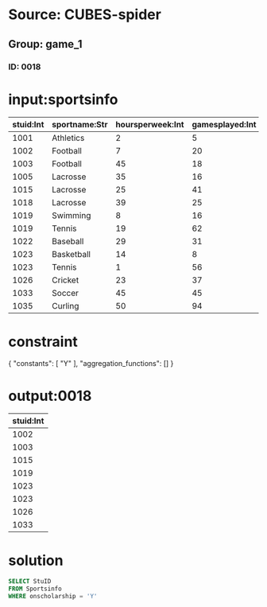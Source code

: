 # Source: CUBES-spider
## Group: game_1
### ID: 0018

# input:sportsinfo

| stuid:Int | sportname:Str | hoursperweek:Int | gamesplayed:Int | onscholarship:Str |
|---|---|---|---|---|
| 1001 | Athletics | 2 | 5 | N |
| 1002 | Football | 7 | 20 | Y |
| 1003 | Football | 45 | 18 | Y |
| 1005 | Lacrosse | 35 | 16 | N |
| 1015 | Lacrosse | 25 | 41 | Y |
| 1018 | Lacrosse | 39 | 25 | N |
| 1019 | Swimming | 8 | 16 | Y |
| 1019 | Tennis | 19 | 62 | N |
| 1022 | Baseball | 29 | 31 | N |
| 1023 | Basketball | 14 | 8 | Y |
| 1023 | Tennis | 1 | 56 | Y |
| 1026 | Cricket | 23 | 37 | Y |
| 1033 | Soccer | 45 | 45 | Y |
| 1035 | Curling | 50 | 94 | N |

# constraint

{
  "constants": [
    "Y"
  ],
  "aggregation_functions": []
}

# output:0018

| stuid:Int |
|---|
| 1002 |
| 1003 |
| 1015 |
| 1019 |
| 1023 |
| 1023 |
| 1026 |
| 1033 |

# solution

```sql
SELECT StuID
FROM Sportsinfo
WHERE onscholarship = 'Y'
```
